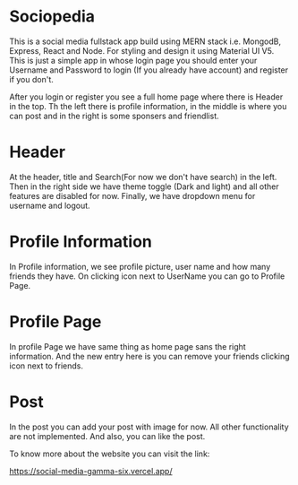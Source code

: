 # Sociopedia

This is a social media fullstack app build using MERN stack i.e. MongodB, Express, React and Node. For styling and design it using Material UI V5.
This is just a simple app in whose login page you should enter your Username and Password to login (If you already have account) and register if you don't.

After you login or register you see a full home page where there is Header in the top. Th the left there is profile information, 
in the middle is where you can post and in the right is some sponsers and friendlist.

# Header 

 At the header, title and Search(For now we don't have search) in the left. Then in the right side we have theme toggle (Dark and light) 
 and all other features are disabled for now. Finally, we have dropdown menu for username and logout.

 # Profile Information

 In Profile information, we see profile picture, user name and how many friends they have. On clicking icon next to UserName you can go to Profile Page.


 # Profile Page

 In profile Page we have same thing as home page sans the right information. And the new entry here is you can remove your friends clicking icon next to friends.

 # Post

 In the post you can add your post with image for now. All other functionality are not implemented. And also, you can like the post.

 To know more about the website you can visit the link:

 https://social-media-gamma-six.vercel.app/
 
 
